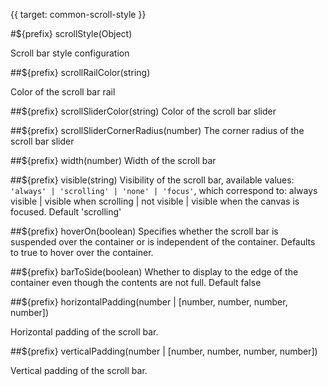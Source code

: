 {{ target: common-scroll-style }}

#${prefix} scrollStyle(Object)

Scroll bar style configuration

##${prefix} scrollRailColor(string)

Color of the scroll bar rail

##${prefix} scrollSliderColor(string)
Color of the scroll bar slider

##${prefix} scrollSliderCornerRadius(number)
The corner radius of the scroll bar slider

##${prefix} width(number)
Width of the scroll bar

##${prefix} visible(string)
Visibility of the scroll bar, available values: `'always' | 'scrolling' | 'none' | 'focus'`, which correspond to: always visible | visible when scrolling | not visible | visible when the canvas is focused. Default 'scrolling'

##${prefix} hoverOn(boolean)
Specifies whether the scroll bar is suspended over the container or is independent of the container. Defaults to true to hover over the container.

##${prefix} barToSide(boolean)
Whether to display to the edge of the container even though the contents are not full. Default false


##${prefix} horizontalPadding(number | [number, number, number, number])

Horizontal padding of the scroll bar.

##${prefix} verticalPadding(number | [number, number, number, number])

Vertical padding of the scroll bar.
